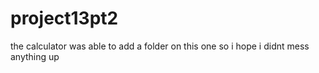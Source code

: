 # project13pt2
the calculator
was able to add a folder on this one so i hope i didnt mess anything up
